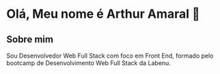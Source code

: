 # Olá, Meu nome é Arthur Amaral 👋

## Sobre mim

Sou Desenvolvedor Web Full Stack com foco em Front End, formado pelo bootcamp de Desenvolvimento Web Full Stack da Labenu. 
<!--
**Arthuramaral100/Arthuramaral100** is a ✨ _special_ ✨ repository because its `README.md` (this file) appears on your GitHub profile.

Here are some ideas to get you started:

- 🔭 I’m currently working on ...
- 🌱 I’m currently learning ...
- 👯 I’m looking to collaborate on ...
- 🤔 I’m looking for help with ...
- 💬 Ask me about ...
- 📫 How to reach me: ...
- 😄 Pronouns: ...
- ⚡ Fun fact: ...
-->
